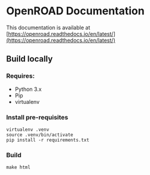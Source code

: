 # OpenROAD Documentation

This documentation is available at [https://openroad.readthedocs.io/en/latest/](https://openroad.readthedocs.io/en/latest/)

## Build locally

### Requires:
- Python 3.x
- Pip
- virtualenv

### Install pre-requisites
```
virtualenv .venv
source .venv/bin/activate
pip install -r requirements.txt
```

### Build

```
make html
```
